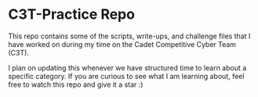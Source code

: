 # C3T-Practice Repo

This repo contains some of the scripts, write-ups, and challenge files that I have worked on during my time on the Cadet Competitive Cyber Team (C3T). 

I plan on updating this whenever we have structured time to learn about a specific category. If you are curious to see what I am learning about, feel free to watch this repo and give it a star :) 
